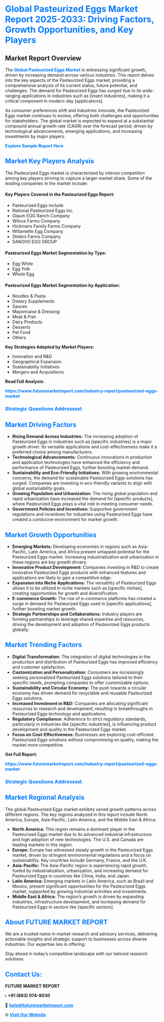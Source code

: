 <h1 style="color: #007BFF;">Global Pasteurized Eggs Market Report 2025-2033: Driving Factors, Growth Opportunities, and Key Players</h1>

<section id="overview">
<h2>Market Report Overview</h2>
<p>The <a href="https://www.futuremarketreport.com/industry-report/pasteurized-eggs-market" style="color: #007BFF; text-decoration: none;"><strong>Global Pasteurized Eggs Market</strong></a> is witnessing significant growth, driven by increasing demand across various industries. This report delves into the key aspects of the Pasteurized Eggs market, providing a comprehensive analysis of its current status, future potential, and challenges. The demand for Pasteurized Eggs has surged due to its wide-ranging applications in industries such as [insert industries], making it a critical component in modern-day [applications].</p>
<p>As consumer preferences shift and industries innovate, the Pasteurized Eggs market continues to evolve, offering both challenges and opportunities for stakeholders. The global market is expected to expand at a substantial compound annual growth rate (CAGR) over the forecast period, driven by technological advancements, emerging applications, and increasing investments by major players.</p>
</section>

<section id="overview">
<p><a href="https://www.futuremarketreport.com/request-sample/reportId=99065" style="color: #007BFF; text-decoration: none;"><strong>Explore Sample Report Here</strong></a></p>
</section>

<section id="key-players">
<h2 style="color: #007BFF;">Market Key Players Analysis</h2>
<p>The Pasteurized Eggs market is characterized by intense competition among key players striving to capture a larger market share. Some of the leading companies in the market include:</p>
<h4>Key Players Covered in the Pasteurized Eggs Report:</h4>
<ul><li>Pasteurized Eggs include</li><li>National Pasteurized Eggs Inc.</li><li>Glaum EGG Ranch Company</li><li>Wilcox Farms Company</li><li>Hickmans Family Farms Company</li><li>Willamette Egg Company</li><li>Stiebrs Farms Company</li><li>SANOVO EGG GROUP</li></ul>
<h4>Pasteurized Eggs Market Segmentation by Type:</h4>
<ul><li>Egg White</li><li>Egg Yolk</li><li>Whole Egg</li></ul>

<h4>Pasteurized Eggs Market Segmentation by Application:</h4>
<ul><li>Noodles &amp; Pasta</li><li>Dietary Supplements</li><li>Sauces</li><li>Mayonnaise &amp; Dressing</li><li>Meat &amp; Fish</li><li>Dairy Products</li><li>Desserts</li><li>Pet Food</li><li>Others</li></ul>
<p><strong>Key Strategies Adopted by Market Players:</strong></p>
<ul>
<li>Innovation and R&D</li>
<li>Geographical Expansion</li>
<li>Sustainability Initiatives</li>
<li>Mergers and Acquisitions</li>
</ul>
</section>

<section>
<p><strong>Read Full Analysis: </strong></p><a href="https://www.futuremarketreport.com/industry-report/pasteurized-eggs-market" style="color: #007BFF; text-decoration: none;"><strong>https://www.futuremarketreport.com/industry-report/pasteurized-eggs-market</strong></a>
<h3 style="color: #007BFF;">Strategic Questions Addressed:</h3>
</section>

<section id="driving-factors">
<h2 style="color: #007BFF;">Market Driving Factors</h2>
<ul>
<li><strong>Rising Demand Across Industries:</strong> The increasing adoption of Pasteurized Eggs in industries such as [specific industries] is a major growth driver. Its versatile applications and cost-effectiveness make it a preferred choice among manufacturers.</li>
<li><strong>Technological Advancements:</strong> Continuous innovations in production and application technologies have enhanced the efficiency and performance of Pasteurized Eggs, further boosting market demand.</li>
<li><strong>Sustainability and Eco-Friendly Initiatives:</strong> With growing environmental concerns, the demand for sustainable Pasteurized Eggs solutions has surged. Companies are investing in eco-friendly variants to align with global sustainability goals.</li>
<li><strong>Growing Population and Urbanization:</strong> The rising global population and rapid urbanization have increased the demand for [specific products], where Pasteurized Eggs plays a vital role in meeting consumer needs.</li>
<li><strong>Government Policies and Incentives:</strong> Supportive government regulations and incentives for industries using Pasteurized Eggs have created a conducive environment for market growth.</li>
</ul>
</section>

<section id="growth-opportunities">
<h2 style="color: #007BFF;">Market Growth Opportunities</h2>
<ul>
<li><strong>Emerging Markets:</strong> Developing economies in regions such as Asia-Pacific, Latin America, and Africa present untapped potential for the Pasteurized Eggs market. Increasing industrialization and urbanization in these regions are key growth drivers.</li>
<li><strong>Innovative Product Development:</strong> Companies investing in R&D to create innovative Pasteurized Eggs products with enhanced features and applications are likely to gain a competitive edge.</li>
<li><strong>Expansion into Niche Applications:</strong> The versatility of Pasteurized Eggs allows it to be utilized in niche markets such as [specific niches], creating opportunities for growth and diversification.</li>
<li><strong>E-commerce Growth:</strong> The rise of e-commerce platforms has created a surge in demand for Pasteurized Eggs used in [specific applications], further boosting market growth.</li>
<li><strong>Strategic Partnerships and Collaborations:</strong> Industry players are forming partnerships to leverage shared expertise and resources, driving the development and adoption of Pasteurized Eggs products globally.</li>
</ul>
</section>

<section id="trending-factors">
<h2 style="color: #007BFF;">Market Trending Factors</h2>
<ul>
<li><strong>Digital Transformation:</strong> The integration of digital technologies in the production and distribution of Pasteurized Eggs has improved efficiency and customer satisfaction.</li>
<li><strong>Customization and Personalization:</strong> Consumers are increasingly seeking personalized Pasteurized Eggs solutions tailored to their specific needs, prompting companies to offer customizable options.</li>
<li><strong>Sustainability and Circular Economy:</strong> The push towards a circular economy has driven demand for recyclable and reusable Pasteurized Eggs solutions.</li>
<li><strong>Increased Investment in R&D:</strong> Companies are allocating significant resources to research and development, resulting in breakthroughs in Pasteurized Eggs technology and applications.</li>
<li><strong>Regulatory Compliance:</strong> Adherence to strict regulatory standards, particularly in industries like [specific industries], is influencing product development and quality in the Pasteurized Eggs market.</li>
<li><strong>Focus on Cost-Effectiveness:</strong> Businesses are exploring cost-efficient Pasteurized Eggs solutions without compromising on quality, making the market more competitive.</li>
</ul>
</section>

<section>
<p><strong>Get Full Report: </strong></p><a href="https://www.futuremarketreport.com/industry-report/pasteurized-eggs-market" style="color: #007BFF; text-decoration: none;"><strong>https://www.futuremarketreport.com/industry-report/pasteurized-eggs-market</strong></a>
<h3 style="color: #007BFF;">Strategic Questions Addressed:</h3>
</section>


<section id="regional-analysis">
<h2 style="color: #007BFF;">Market Regional Analysis</h2>
<p>The global Pasteurized Eggs market exhibits varied growth patterns across different regions. The key regions analyzed in this report include North America, Europe, Asia-Pacific, Latin America, and the Middle East & Africa:</p>
<ul>
<li><strong>North America:</strong> This region remains a dominant player in the Pasteurized Eggs market due to its advanced industrial infrastructure and high adoption of new technologies. The U.S. and Canada are leading markets in this region.</li>
<li><strong>Europe:</strong> Europe has witnessed steady growth in the Pasteurized Eggs market, driven by stringent environmental regulations and a focus on sustainability. Key countries include Germany, France, and the U.K.</li>
<li><strong>Asia-Pacific:</strong> The Asia-Pacific region is experiencing rapid growth, fueled by industrialization, urbanization, and increasing demand for Pasteurized Eggs in countries like China, India, and Japan.</li>
<li><strong>Latin America:</strong> Emerging markets in Latin America, such as Brazil and Mexico, present significant opportunities for the Pasteurized Eggs market, supported by growing industrial activities and investments.</li>
<li><strong>Middle East & Africa:</strong> The region’s growth is driven by expanding industries, infrastructure development, and increasing demand for Pasteurized Eggs in sectors like [specific sectors].</li>
</ul>
</section>

<footer>
<h2 style="color: #007BFF;">About FUTURE MARKET REPORT</h2>
<p>We are a trusted name in market research and advisory services, delivering actionable insights and strategic support to businesses across diverse industries. Our expertise lies in offering:</p>

<p>Stay ahead in today’s competitive landscape with our tailored research solutions.</p>

<h2 style="color: #007BFF;">Contact Us:</h2>
<p><strong>FUTURE MARKET REPORT</strong></p>
<p>📞 <strong>+91 (883) 074-8030</strong></p>
<p>📧 <strong><a href="mailto:help@futuremarketreport.com" style="color: #007BFF;">help@futuremarketreport.com</a></strong></p>
<p>🌐 <strong><a href="https://www.futuremarketreport.com/" style="color: #007BFF;">Visit Our Website</a></strong></p>
</footer>